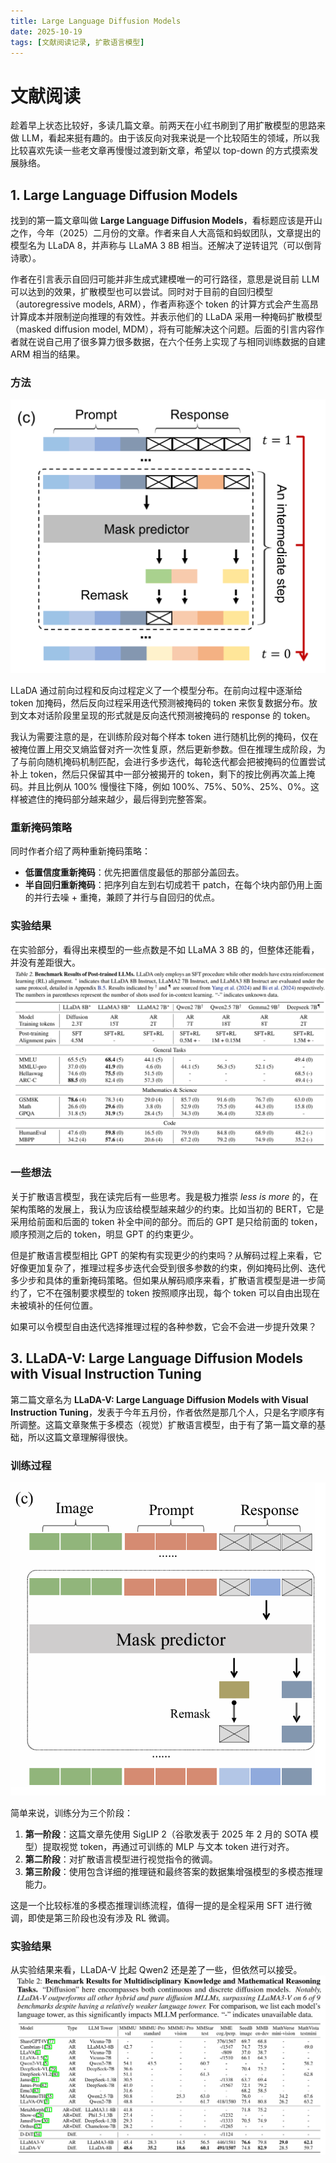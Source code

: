 ```yaml
---
title: Large Language Diffusion Models
date: 2025-10-19
tags: [文献阅读记录, 扩散语言模型]
---
```

# 文献阅读

趁着早上状态比较好，多读几篇文章。前两天在小红书刷到了用扩散模型的思路来做 LLM，看起来挺有趣的。由于该反向对我来说是一个比较陌生的领域，所以我比较喜欢先读一些老文章再慢慢过渡到新文章，希望以 top-down 的方式摸索发展脉络。

## 1. Large Language Diffusion Models

找到的第一篇文章叫做 **Large Language Diffusion Models**，看标题应该是开山之作，今年（2025）二月份的文章。作者来自人大高瓴和蚂蚁团队，文章提出的模型名为 LLaDA 8，并声称与 LLaMA 3 8B 相当。还解决了逆转诅咒（可以倒背诗歌）。

作者在引言表示自回归可能并非生成式建模唯一的可行路径，意思是说目前 LLM 可以达到的效果，扩散模型也可以尝试。同时对于目前的自回归模型（autoregressive models, ARM），作者声称逐个 token 的计算方式会产生高昂计算成本并限制逆向推理的有效性。并表示他们的 LLaDA 采用一种掩码扩散模型（masked diffusion model, MDM），将有可能解决这个问题。后面的引言内容作者就在说自己用了很多算力很多数据，在六个任务上实现了与相同训练数据的自建 ARM 相当的结果。

### 方法
![LLaDA方法](https://raw.githubusercontent.com/feng1201/my_blog/main/images/LLaDA_method.png)

LLaDA 通过前向过程和反向过程定义了一个模型分布。在前向过程中逐渐给 token 加掩码，然后反向过程采用迭代预测被掩码的 token 来恢复数据分布。放到文本对话阶段里呈现的形式就是反向迭代预测被掩码的 response 的 token。

我认为需要注意的是，在训练阶段对每个样本 token 进行随机比例的掩码，仅在被掩位置上用交叉熵监督对齐一次性复原，然后更新参数。但在推理生成阶段，为了与前向随机掩码机制匹配，会进行多步迭代，每轮迭代都会把被掩码的位置尝试补上 token，然后只保留其中一部分被揭开的 token，剩下的按比例再次盖上掩码。并且比例从 100% 慢慢往下降，例如 100%、75%、50%、25%、0%。这样被遮住的掩码部分越来越少，最后得到完整答案。

### 重新掩码策略

同时作者介绍了两种重新掩码策略：
- **低置信度重新掩码**：优先把置信度最低的那部分盖回去。
- **半自回归重新掩码**：把序列自左到右切成若干 patch，在每个块内部仍用上面的并行去噪 + 重掩，兼顾了并行与自回归的优点。

### 实验结果

在实验部分，看得出来模型的一些点数是不如 LLaMA 3 8B 的，但整体还能看，并没有差距很大。
![LLaDA方法](https://raw.githubusercontent.com/feng1201/my_blog/main/images/LLaDA_result.png)

### 一些想法

关于扩散语言模型，我在读完后有一些思考。我是极力推崇 *less is more* 的，在架构策略的发展上，我认为应该给模型越来越少的约束。比如当初的 BERT，它是采用给前面和后面的 token 补全中间的部分。而后的 GPT 是只给前面的 token，顺序预测之后的 token，明显 GPT 的约束更少。

但是扩散语言模型相比 GPT 的架构有实现更少的约束吗？从解码过程上来看，它好像更加复杂了，推理过程多步迭代会受到很多参数的约束，例如掩码比例、迭代多少步和具体的重新掩码策略。但如果从解码顺序来看，扩散语言模型是进一步简约了，它不在强制要求模型的 token 按照顺序出现，每个 token 可以自由出现在未被填补的任何位置。

如果可以令模型自由迭代选择推理过程的各种参数，它会不会进一步提升效果？

## 3. LLaDA-V: Large Language Diffusion Models with Visual Instruction Tuning

第二篇文章名为 **LLaDA-V: Large Language Diffusion Models with Visual Instruction Tuning**，发表于今年五月份，作者依然是那几个人，只是名字顺序有所调整。这篇文章聚焦于多模态（视觉）扩散语言模型，由于有了第一篇文章的基础，所以这篇文章理解得很快。

### 训练过程
![LLaDA方法](https://raw.githubusercontent.com/feng1201/my_blog/main/images/LLaDA_v_method.png)

简单来说，训练分为三个阶段：
1. **第一阶段**：这篇文章先使用 SigLIP 2（谷歌发表于 2025 年 2 月的 SOTA 模型）提取视觉 token，再通过可训练的 MLP 与文本 token 进行对齐。
2. **第二阶段**：对扩散语言模型进行视觉指令的微调。
3. **第三阶段**：使用包含详细的推理链和最终答案的数据集增强模型的多模态推理能力。

这是一个比较标准的多模态推理训练流程，值得一提的是全程采用 SFT 进行微调，即使是第三阶段也没有涉及 RL 微调。

### 实验结果

从实验结果来看，LLaDA-V 比起 Qwen2 还是差了一些，但依然可以接受。
![LLaDA结果](../../images/LLaDA_v_result.png)
